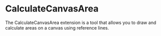 # CalculateCanvasArea
The CalculateCanvasArea extension is a tool that allows you to draw and calculate areas on a canvas using reference lines. 
